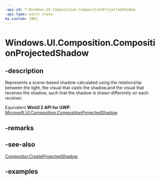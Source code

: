 ```yaml
---
-api-id: T:Windows.UI.Composition.CompositionProjectedShadow
-api-type: winrt class
ms.custom: 19H1
---
```


<!-- Class syntax.
public class CompositionProjectedShadow : CompositionObject, CompositionObject
-->

# Windows.UI.Composition.CompositionProjectedShadow

## -description

Represents a scene-based shadow calculated using the relationship between the light, the visual that casts the shadow,and the visual that receives the shadow, such that the shadow is drawn differently on each receiver.

Equivalent **WinUI 2 API for UWP**: [Microsoft.UI.Composition.CompositionProjectedShadow](/windows/winui/api/microsoft.ui.composition.compositionprojectedshadow).

## -remarks

## -see-also

[Compositor.CreateProjectedShadow](compositor_createprojectedshadow_1866888512.md)

## -examples

